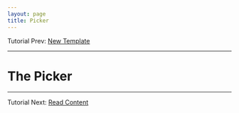 ```yaml
---
layout: page
title: Picker
---
```

Tutorial Prev:  [New Template](NewTemplate.html)


---- 

# The Picker


----

Tutorial Next:  [Read Content](ReadContent.html)





